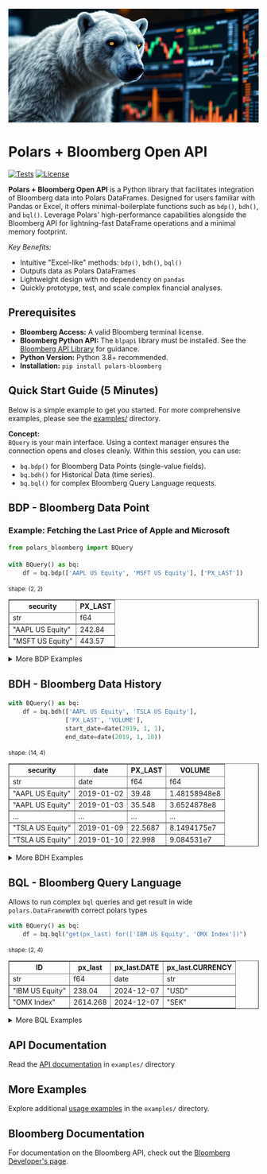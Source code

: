 ![Polars Bloomberg Logo](https://raw.githubusercontent.com/MarekOzana/polars-bloomberg/main/assets/polars-bloomberg-logo.jpg)

# Polars + Bloomberg Open API
[![Tests](https://github.com/MarekOzana/polars-bloomberg/actions/workflows/python-package.yml/badge.svg)](https://github.com/MarekOzana/polars-bloomberg/actions/workflows/python-package.yml)
[![License](https://img.shields.io/badge/license-Apache%202.0-blue.svg)](LICENSE)

**Polars + Bloomberg Open API** is a Python library that facilitates integration of Bloomberg data into Polars DataFrames. Designed for users familiar with Pandas or Excel, it offers minimal-boilerplate functions such as `bdp()`, `bdh()`, and `bql()`. Leverage Polars' high-performance capabilities alongside the Bloomberg API for lightning-fast DataFrame operations and a minimal memory footprint.


*Key Benefits:*
- Intuitive "Excel-like" methods: `bdp()`, `bdh()`, `bql()`
- Outputs data as Polars DataFrames
- Lightweight design with no dependency on `pandas`
- Quickly prototype, test, and scale complex financial analyses.

## Prerequisites

- **Bloomberg Access:** A valid Bloomberg terminal license.
- **Bloomberg Python API:** The `blpapi` library must be installed. See the [Bloomberg API Library](https://www.bloomberg.com/professional/support/api-library/) for guidance.
- **Python Version:** Python 3.8+ recommended.
- **Installation:** `pip install polars-bloomberg`


## Quick Start Guide (5 Minutes)

Below is a simple example to get you started. For more comprehensive examples, please see the [examples/](examples/) directory.

**Concept:**  
`BQuery` is your main interface. Using a context manager ensures the connection opens and closes cleanly. Within this session, you can use:
- `bq.bdp()` for Bloomberg Data Points (single-value fields).
- `bq.bdh()` for Historical Data (time series).
- `bq.bql()` for complex Bloomberg Query Language requests.

## BDP - Bloomberg Data Point

### Example: Fetching the Last Price of Apple and Microsoft
```python
from polars_bloomberg import BQuery

with BQuery() as bq:
    df = bq.bdp(['AAPL US Equity', 'MSFT US Equity'], ['PX_LAST'])
```

<div>
<small>shape: (2, 2)</small><table border="1" class="dataframe"><thead><tr><th>security</th><th>PX_LAST</th></tr><tr><td>str</td><td>f64</td></tr></thead><tbody><tr><td>&quot;AAPL US Equity&quot;</td><td>242.84</td></tr><tr><td>&quot;MSFT US Equity&quot;</td><td>443.57</td></tr></tbody></table>
</div>

<details><summary>More BDP Examples</summary>

### BDP with different column types

`polars-bloomberg` correctly infers column type as shown in this example:

```python
with BQuery() as bq:
    df = bq.bdp(["XS2930103580 Corp", "USX60003AC87 Corp"],
                ["SECURITY_DES", "YAS_ZSPREAD", "CRNCY", "NXT_CALL_DT"])
```
<div>
<small>shape: (2, 5)</small>
<table border="1" class="dataframe"><thead><tr><th>security</th><th>SECURITY_DES</th><th>YAS_ZSPREAD</th><th>CRNCY</th><th>NXT_CALL_DT</th></tr><tr><td>str</td><td>str</td><td>f64</td><td>str</td><td>date</td></tr></thead><tbody><tr><td>&quot;XS2930103580 Corp&quot;</td><td>&quot;SEB 6 3/4 PERP&quot;</td><td>327.309349</td><td>&quot;USD&quot;</td><td>2031-11-04</td></tr><tr><td>&quot;USX60003AC87 Corp&quot;</td><td>&quot;NDAFH 6.3 PERP&quot;</td><td>315.539222</td><td>&quot;USD&quot;</td><td>2031-09-25</td></tr></tbody></table>
</div>

### BDP with overrides
User can submit list of tuples with overrides
```python
with BQuery() as bq:
    df = bq.bdp(["IBM US Equity"], ["PX_LAST", "CRNCY_ADJ_PX_LAST"], 
                overrides=[("EQY_FUND_CRNCY", "SEK")])
```
<div>
</style>
<small>shape: (1, 3)</small><table border="1" class="dataframe"><thead><tr><th>security</th><th>PX_LAST</th><th>CRNCY_ADJ_PX_LAST</th></tr><tr><td>str</td><td>f64</td><td>f64</td></tr></thead><tbody><tr><td>&quot;IBM US Equity&quot;</td><td>238.04</td><td>2607.401</td></tr></tbody></table>
</div>

### BDP with date overrides
Overrides for dates has to be in format YYYYMMDD
```python
with BQuery() as bq:
    df = bq.bdp(["USX60003AC87 Corp"], ["SETTLE_DT"],
                overrides=[("USER_LOCAL_TRADE_DATE", "20241014")])
```
<div>
<small>shape: (1, 2)</small><table border="1" class="dataframe"><thead><tr><th>security</th><th>SETTLE_DT</th></tr><tr><td>str</td><td>date</td></tr></thead><tbody><tr><td>&quot;USX60003AC87 Corp&quot;</td><td>2024-10-15</td></tr></tbody></table>
</div>

```python
with BQuery() as bq:
    df = bq.bdp(['USDSEK Curncy', 'SEKCZK Curncy'], 
                ['SETTLE_DT', 'PX_LAST'], 
                overrides=[('REFERENCE_DATE', '20200715')]
               )
```
<div>
<small>shape: (2, 3)</small><table border="1" class="dataframe"><thead><tr><th>security</th><th>SETTLE_DT</th><th>PX_LAST</th></tr><tr><td>str</td><td>date</td><td>f64</td></tr></thead><tbody><tr><td>&quot;USDSEK Curncy&quot;</td><td>2020-07-17</td><td>10.9343</td></tr><tr><td>&quot;SEKCZK Curncy&quot;</td><td>2020-07-17</td><td>2.1718</td></tr></tbody></table></div>

</details>

## BDH - Bloomberg Data History
```python
with BQuery() as bq:
    df = bq.bdh(['AAPL US Equity', 'TSLA US Equity'], 
                ['PX_LAST', 'VOLUME'], 
                start_date=date(2019, 1, 1), 
                end_date=date(2019, 1, 10))
```
<div>
<small>shape: (14, 4)</small><table border="1" class="dataframe"><thead><tr><th>security</th><th>date</th><th>PX_LAST</th><th>VOLUME</th></tr><tr><td>str</td><td>date</td><td>f64</td><td>f64</td></tr></thead><tbody><tr><td>&quot;AAPL US Equity&quot;</td><td>2019-01-02</td><td>39.48</td><td>1.48158948e8</td></tr><tr><td>&quot;AAPL US Equity&quot;</td><td>2019-01-03</td><td>35.548</td><td>3.6524878e8</td></tr><tr><td>&hellip;</td><td>&hellip;</td><td>&hellip;</td><td>&hellip;</td></tr><tr><td>&quot;TSLA US Equity&quot;</td><td>2019-01-09</td><td>22.5687</td><td>8.1494175e7</td></tr><tr><td>&quot;TSLA US Equity&quot;</td><td>2019-01-10</td><td>22.998</td><td>9.084531e7</td></tr></tbody></table></div>

<details><summary>More BDH Examples</summary>

### BDH with options - periodicitySelection: Monthly
```python
with BQuery() as bq:
    df = bq.bdh(['AAPL US Equity'], 
                ['PX_LAST'], 
                start_date=date(2019, 1, 1), 
                end_date=date(2019, 3, 29),
                options={"periodicitySelection": "MONTHLY"})
```
<div>
<small>shape: (3, 3)</small><table border="1" class="dataframe"><thead><tr><th>security</th><th>date</th><th>PX_LAST</th></tr><tr><td>str</td><td>date</td><td>f64</td></tr></thead><tbody><tr><td>&quot;AAPL US Equity&quot;</td><td>2019-01-31</td><td>41.61</td></tr><tr><td>&quot;AAPL US Equity&quot;</td><td>2019-02-28</td><td>43.288</td></tr><tr><td>&quot;AAPL US Equity&quot;</td><td>2019-03-29</td><td>47.488</td></tr></tbody></table>
</div>

</details>


## BQL - Bloomberg Query Language
Allows to run complex `bql` queries and get result in wide `polars.DataFrame`with correct polars types

```python
with BQuery() as bq:
    df = bq.bql("get(px_last) for(['IBM US Equity', 'OMX Index'])")
```
<div>
<small>shape: (2, 4)</small><table border="1" class="dataframe"><thead><tr><th>ID</th><th>px_last</th><th>px_last.DATE</th><th>px_last.CURRENCY</th></tr><tr><td>str</td><td>f64</td><td>date</td><td>str</td></tr></thead><tbody><tr><td>&quot;IBM US Equity&quot;</td><td>238.04</td><td>2024-12-07</td><td>&quot;USD&quot;</td></tr><tr><td>&quot;OMX Index&quot;</td><td>2614.268</td><td>2024-12-07</td><td>&quot;SEK&quot;</td></tr></tbody></table></div>

<details><summary>More BQL Examples</summary>
    
### Actual and Forward EPS Estimates
```python
df = bq.bql("""
    let(#eps=is_eps(fa_period_type='A',
                    fa_period_offset=range(-4,2));)
    get(#eps)
    for(['IBM US Equity'])
""")
```
<div>
<small>shape: (7, 6)</small><table border="1" class="dataframe"><thead><tr><th>ID</th><th>#eps</th><th>#eps.REVISION_DATE</th><th>#eps.AS_OF_DATE</th><th>#eps.PERIOD_END_DATE</th><th>#eps.CURRENCY</th></tr><tr><td>str</td><td>f64</td><td>date</td><td>date</td><td>date</td><td>str</td></tr></thead><tbody>
<tr><td>&quot;IBM US Equity&quot;</td><td>10.63</td><td>2022-02-22</td><td>2024-12-07</td><td>2019-12-31</td><td>&quot;USD&quot;</td></tr>
<tr><td>&quot;IBM US Equity&quot;</td><td>6.28</td><td>2023-02-28</td><td>2024-12-07</td><td>2020-12-31</td><td>&quot;USD&quot;</td></tr>
<tr><td>&hellip;</td><td>&hellip;</td><td>&hellip;</td><td>&hellip;</td><td>&hellip;</td><td>&hellip;</td></tr>
<tr><td>&quot;IBM US Equity&quot;</td><td>9.236</td><td>2024-12-07</td><td>2024-12-07</td><td>2025-12-31</td><td>&quot;USD&quot;</td></tr>
</tbody></table>
</div>

### Average issuer OAS spread per maturity bucket
```python
query = """
let( 
    #bins = bins(maturity_years,
                 [3,9,18,30],
                 ['(1) 0-3','(2) 3-9','(3) 9-18','(4) 18-30','(5) 30+']);
    #average_spread = avg(group(spread(st=oas),#bins));
)
get(#average_spread)
for(filter(bonds('NVDA US Equity', issuedby = 'ENTITY'),
           maturity_years != NA))
"""

with BQuery() as bq:
    df = bq.bql(query)
```
<div>
<small>shape: (5, 5)</small><table border="1" class="dataframe"><thead><tr><th>ID</th><th>#average_spread</th><th>#average_spread.DATE</th><th>#average_spread.ORIG_IDS</th><th>#average_spread.#BINS</th></tr><tr><td>str</td><td>f64</td><td>date</td><td>str</td><td>str</td></tr></thead><tbody><tr><td>&quot;(1) 0-3&quot;</td><td>30.74</td><td>2024-12-08</td><td>&quot;QZ552396 Corp&quot;</td><td>&quot;(1) 0-3&quot;</td></tr><tr><td>&quot;(2) 3-9&quot;</td><td>59.79</td><td>2024-12-08</td><td>null</td><td>&quot;(2) 3-9&quot;</td></tr><tr><td>&quot;(3) 9-18&quot;</td><td>105.39</td><td>2024-12-08</td><td>&quot;BH393780 Corp&quot;</td><td>&quot;(3) 9-18&quot;</td></tr><tr><td>&quot;(4) 18-30&quot;</td><td>131.72</td><td>2024-12-08</td><td>&quot;BH393781 Corp&quot;</td><td>&quot;(4) 18-30&quot;</td></tr><tr><td>&quot;(5) 30+&quot;</td><td>150.33</td><td>2024-12-08</td><td>&quot;BH393782 Corp&quot;</td><td>&quot;(5) 30+&quot;</td></tr></tbody></table>
</div>

### Technical Analysis: stocks with 20d EMA > 200d EMA and RSI > 70
```python
with BQuery() as bq:
    df = bq.bql(
        """
        let(#ema20=emavg(period=20); 
            #ema200=emavg(period=200); 
            #rsi=rsi(close=px_last());)
        get(name(), #ema20, #ema200, #rsi)
        for(filter(members('OMX Index'), 
                    and(#ema20 > #ema200, #rsi > 70)))
        with(fill=PREV)
        """
    )
```
<div>
<small>shape: (2, 10)</small><table border="1" class="dataframe"><thead><tr><th>ID</th><th>name()</th><th>#ema20</th><th>#ema20.DATE</th><th>#ema20.CURRENCY</th><th>#ema200</th><th>#ema200.DATE</th><th>#ema200.CURRENCY</th><th>#rsi</th><th>#rsi.DATE</th></tr><tr><td>str</td><td>str</td><td>f64</td><td>date</td><td>str</td><td>f64</td><td>date</td><td>str</td><td>f64</td><td>date</td></tr></thead><tbody><tr><td>&quot;SKFB SS Equity&quot;</td><td>&quot;SKF AB&quot;</td><td>210.185019</td><td>2024-12-08</td><td>&quot;SEK&quot;</td><td>204.16756</td><td>2024-12-08</td><td>&quot;SEK&quot;</td><td>72.255568</td><td>2024-12-08</td></tr><tr><td>&quot;ABB SS Equity&quot;</td><td>&quot;ABB Ltd&quot;</td><td>623.496942</td><td>2024-12-08</td><td>&quot;SEK&quot;</td><td>561.902577</td><td>2024-12-08</td><td>&quot;SEK&quot;</td><td>72.144556</td><td>2024-12-08</td></tr></tbody></table></div>

### Swedish USD AT1 Bonds with Bid Axis
```python
query="""
let(#ax=axes();)
get(ticker, cpn(), nxt_call_dt(), #ax)
for(filter(bondsuniv(ACTIVE), 
    crncy()=='USD' and 
    basel_iii_designation() == 'Additional Tier 1' and 
    country_iso() == 'SE' and 
    is_axed('Bid') == True))
"""

with BQuery() as bq:
    df = bq.bql(query)
```
<div>
<small>shape: (8, 11)</small><table border="1" class="dataframe"><thead><tr><th>ID</th><th>ticker</th><th>cpn()</th><th>cpn().MULTIPLIER</th><th>cpn().CPN_TYP</th><th>nxt_call_dt()</th><th>#ax</th><th>#ax.ASK_DEPTH</th><th>#ax.BID_DEPTH</th><th>#ax.ASK_TOTAL_SIZE</th><th>#ax.BID_TOTAL_SIZE</th></tr><tr><td>str</td><td>str</td><td>f64</td><td>f64</td><td>str</td><td>date</td><td>str</td><td>i64</td><td>i64</td><td>f64</td><td>f64</td></tr></thead><tbody><tr><td>&quot;YU819930 Corp&quot;</td><td>&quot;SEB&quot;</td><td>6.75</td><td>1.0</td><td>&quot;VARIABLE&quot;</td><td>2031-11-04</td><td>&quot;Y&quot;</td><td>1</td><td>1</td><td>5e6</td><td>1.8e6</td></tr><tr><td>&quot;ZQ349286 Corp&quot;</td><td>&quot;SEB&quot;</td><td>5.125</td><td>1.0</td><td>&quot;VARIABLE&quot;</td><td>2025-05-13</td><td>&quot;Y&quot;</td><td>3</td><td>9</td><td>6.7e6</td><td>5e7</td></tr><tr><td>&quot;ZF859199 Corp&quot;</td><td>&quot;SWEDA&quot;</td><td>7.75</td><td>1.0</td><td>&quot;VARIABLE&quot;</td><td>2030-03-17</td><td>&quot;Y&quot;</td><td>1</td><td>2</td><td>5e6</td><td>7e6</td></tr><tr><td>&quot;BW924993 Corp&quot;</td><td>&quot;SEB&quot;</td><td>6.875</td><td>1.0</td><td>&quot;VARIABLE&quot;</td><td>2027-06-30</td><td>&quot;Y&quot;</td><td>2</td><td>3</td><td>8.2e6</td><td>1.1e7</td></tr><tr><td>&quot;ZL122341 Corp&quot;</td><td>&quot;SWEDA&quot;</td><td>7.625</td><td>1.0</td><td>&quot;VARIABLE&quot;</td><td>2028-03-17</td><td>&quot;Y&quot;</td><td>1</td><td>6</td><td>2.6e6</td><td>2.34e7</td></tr><tr><td>&quot;ZO703956 Corp&quot;</td><td>&quot;SHBASS&quot;</td><td>4.75</td><td>1.0</td><td>&quot;VARIABLE&quot;</td><td>2031-03-01</td><td>&quot;Y&quot;</td><td>1</td><td>2</td><td>3.2e6</td><td>6e6</td></tr><tr><td>&quot;BR069680 Corp&quot;</td><td>&quot;SWEDA&quot;</td><td>4.0</td><td>1.0</td><td>&quot;VARIABLE&quot;</td><td>2029-03-17</td><td>&quot;Y&quot;</td><td>null</td><td>1</td><td>null</td><td>3e6</td></tr><tr><td>&quot;ZO703315 Corp&quot;</td><td>&quot;SHBASS&quot;</td><td>4.375</td><td>1.0</td><td>&quot;VARIABLE&quot;</td><td>2027-03-01</td><td>&quot;Y&quot;</td><td>1</td><td>3</td><td>3e6</td><td>7.4e6</td></tr></tbody></table>
</div>


</details>

## API Documentation
Read the [API documentation](examples/API-docs.md) in `examples/` directory

## More Examples
Explore additional [usage examples](examples/Examples-1.ipynb) in the `examples/` directory.

## Bloomberg Documentation

For documentation on the Bloomberg API, check out the [Bloomberg Developer's page](https://developer.bloomberg.com/).




